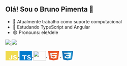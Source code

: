 ## Olá! Sou o Bruno Pimenta 👋

- 🔭 Atualmente trabalho como suporte computacional
- 🌱 Estudando TypeScript and Angular
- 😄 Pronouns: ele/dele

<div>
  <a href="https://github.com/brunospimenta">
  <img height="180em" src="https://github-readme-stats.vercel.app/api?username=brunospimenta&show_icons=true&theme=onedark&include_all_commits=true&count_private=true"/>
  <img height="180em" src="https://github-readme-stats.vercel.app/api/top-langs/?username=brunospimenta&layout=compact&langs_count=7&theme=onedark"/>
</div>
  
<div style="display: inline_block"><br>
  <img align="center" height="30" width="40" src="https://raw.githubusercontent.com/devicons/devicon/master/icons/javascript/javascript-plain.svg">
  <img align="center" height="30" width="40" src="https://raw.githubusercontent.com/devicons/devicon/master/icons/typescript/typescript-plain.svg">
  <img align="center" height="30" width="40" src="https://icongr.am/devicon/angularjs-original.svg?size=128&color=currentColor">
  <img align="center" height="30" width="40" src="https://raw.githubusercontent.com/devicons/devicon/master/icons/html5/html5-original.svg">
  <img align="center" height="30" width="40" src="https://raw.githubusercontent.com/devicons/devicon/master/icons/css3/css3-original.svg">
</div>
